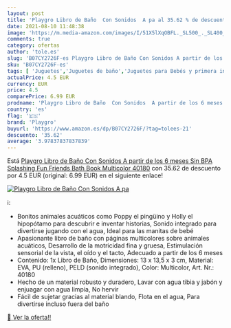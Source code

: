```yaml
---
layout: post
title: 'Playgro Libro de Baño  Con Sonidos  A pa al 35.62 % de descuento'
date: 2021-08-10 11:48:38
image: 'https://m.media-amazon.com/images/I/51X5lXqOBFL._SL500_._SL400_.jpg'
comments: true
category: ofertas
author: 'tole.es'
slug: 'B07CY2726F-es Playgro Libro de Baño Con Sonidos A partir de los 6 meses...'
sku: 'B07CY2726F-es'
tags: [ 'Juguetes','Juguetes de baño','Juguetes para Bebés y primera infancia','Juguetes y juegos','playgro', ]
actualPrice: 4.5 EUR
currency: EUR
price: 4.5
comparePrice: 6.99 EUR
prodname: 'Playgro Libro de Baño  Con Sonidos  A partir de los 6 meses  Sin BPA  Splashing Fun Friends Bath Book  Multicolor  40180'
country: 'es'
flag: '🇪🇸'
brand: 'Playgro'
buyurl: 'https://www.amazon.es/dp/B07CY2726F/?tag=tolees-21'
descuento: '35.62'
average: '3.97837837837839'
---
```


Está [Playgro Libro de Baño  Con Sonidos  A partir de los 6 meses  Sin BPA  Splashing Fun Friends Bath Book  Multicolor  40180](https://www.amazon.es/dp/B07CY2726F/?tag=tolees-21) con 35.62 de descuento por 4.5 EUR (original: 6.99 EUR) en el siguiente enlace!

[![Playgro Libro de Baño  Con Sonidos  A pa](https://m.media-amazon.com/images/I/51X5lXqOBFL._SL500_._SL400_.jpg)](https://www.amazon.es/dp/B07CY2726F/?tag=tolees-21)

ℹ️:

- Bonitos animales acuáticos como Poppy el pingüino y Holly el hipopótamo para descubrir e inventar historias, Sonido integrado para divertirse jugando con el agua, Ideal para las manitas de bebé
- Apasionante libro de baño con páginas multicolores sobre animales acuáticos, Desarrollo de la motricidad fina y gruesa, Estimulación sensorial de la vista, el oído y el tacto, Adecuado a partir de los 6 meses
- Contenido: 1x Libro de Baño, Dimensiones: 13 x 13,5 x 3 cm, Material: EVA, PU (relleno), PELD (sonido integrado), Color: Multicolor, Art. Nr.: 40180
- Hecho de un material robusto y duradero, Lavar con agua tibia y jabón y enjuagar con agua limpia, No hervir
- Fácil de sujetar gracias al material blando, Flota en el agua, Para divertirse incluso fuera del baño

[🛒 Ver la oferta!!](https://www.amazon.es/dp/B07CY2726F/?tag=tolees-21)

